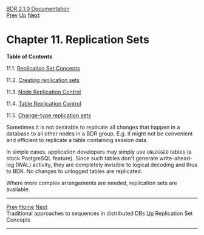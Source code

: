  [BDR 2.1.0 Documentation](README.md)                                                                                 
  [Prev](global-sequences-alternatives.md "Traditional approaches to sequences in distributed DBs")   [Up](manual.md)        [Next](replication-sets-concepts.md "Replication Set Concepts")

# Chapter 11. Replication Sets

**Table of Contents**

11.1. [Replication Set Concepts](replication-sets-concepts.md)

11.2. [Creating replication sets](replication-sets-creation.md)

11.3. [Node Replication Control](replication-sets-nodes.md)

11.4. [Table Replication Control](replication-sets-tables.md)

11.5. [Change-type replication sets](replication-sets-changetype.md)

Sometimes it is not desirable to replicate all changes that happen in a
database to all other nodes in a BDR group. E.g. it might not be
convenient and efficient to replicate a table containing session data.

In simple cases, application developers may simply use
`UNLOGGED` tables (a stock PostgreSQL feature). Since such
tables don\'t generate write-ahead-log (WAL) activity, they are
completely invisible to logical decoding and thus to BDR. No changes to
unlogged tables are replicated.

Where more complex arrangements are needed, replication sets are
available.



  ---------------------------------------------------- ----------------------------------- -------------------------------------------------------
  [Prev](global-sequences-alternatives.md)    [Home](README.md)    [Next](replication-sets-concepts.md)  
  Traditional approaches to sequences in distributed DBs                              [Up](manual.md)                                  Replication Set Concepts
  ---------------------------------------------------- ----------------------------------- -------------------------------------------------------
